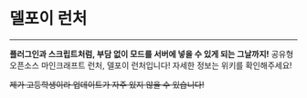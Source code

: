# 델포이 런처
------------------------
**플러그인과 스크립트처럼, 부담 없이 모드를 서버에 넣을 수 있게 되는 그날까지!**
공유형 오픈소스 마인크래프트 런처, 델포이 런처입니다!
자세한 정보는 위키를 확인해주세요!

~~제가 고등학생이라 업데이트가 자주 있지 않을 수 있습니다!~~